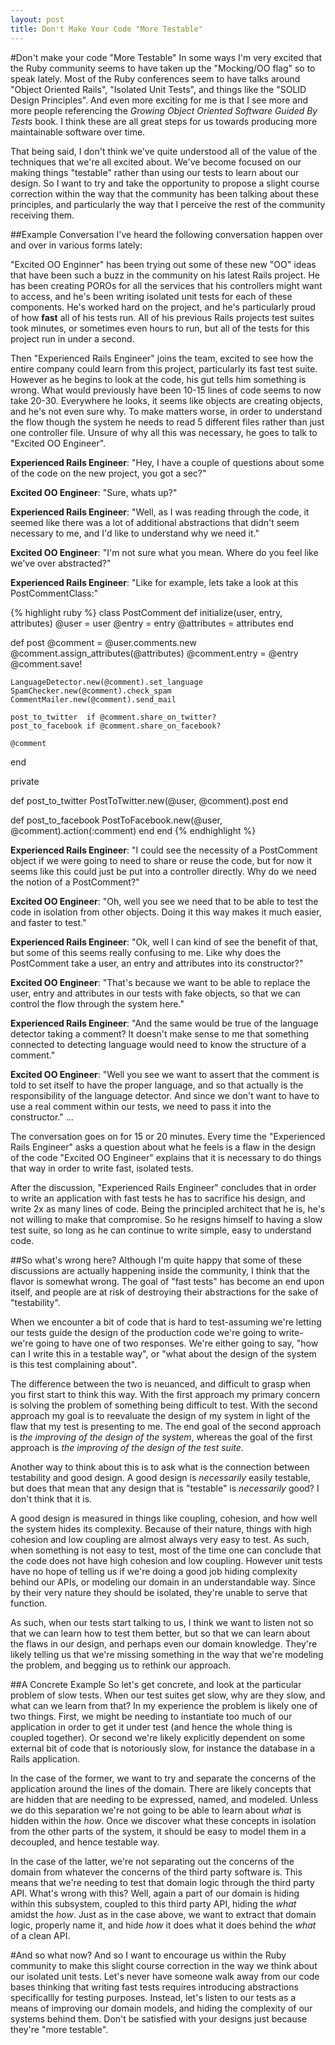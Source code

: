 ```yaml
---
layout: post
title: Don't Make Your Code "More Testable"
---
```

#Don't make your code "More Testable"
In some ways I'm very excited that the Ruby community seems to have
taken up the "Mocking/OO flag" so to speak lately. Most of the Ruby
conferences seem to have talks around "Object Oriented Rails",
"Isolated Unit Tests", and things like the "SOLID Design Principles". And even
more exciting for me is that I see more and more people referencing the 
*Growing Object Oriented Software Guided By Tests* book. I think these
are all great steps for us towards producing more maintainable software
over time.

That being said, I don't think we've quite understood all of the value
of the techniques that we're all excited about. We've become focused
on our making things "testable" rather than using our tests to learn
about our design. So I want to try and take the opportunity to propose a
slight course correction within the way that the community has been
talking about these principles, and particularly the way that I perceive the
rest of the community receiving them. 

##Example Conversation
I've heard the following conversation happen over and over in various forms
lately:

"Excited OO Enginner" has been trying out some of these new "OO" ideas that have
been such a buzz in the community on his latest Rails project. He has
been creating POROs for all the services that his controllers might want
to access, and he's been writing isolated unit tests for each of these
components. He's worked hard on the project, and he's particularly proud
of how **fast** all of his tests run. All of his previous Rails projects
test suites took minutes, or sometimes even hours to run, but all of the
tests for this project run in under a second.

Then "Experienced Rails Engineer" joins the team, excited to see how the entire
company could learn from this project, particularly its fast test suite. However
as he begins to look at the code, his gut tells him something is
wrong. What would previously have been 10-15 lines of code seems to now
take 20-30. Everywhere he looks, it seems like objects are creating
objects, and he's not even sure why. To make matters worse, in order to
understand the flow though the system he needs to read 5 different files rather
than just one controller file. Unsure of why all this was necessary, he goes to
talk to "Excited OO Engineer".

**Experienced Rails Engineer**: "Hey, I have a couple of questions about some of 
the code on the new project, you got a sec?"

**Excited OO Engineer**: "Sure, whats up?"

**Experienced Rails Engineer**: "Well, as I was reading through the code, it seemed
like there was a lot of additional abstractions that didn't seem necessary to
me, and I'd like to understand why we need it."

**Excited OO Engineer**: "I'm not sure what you mean. Where do you feel like we've
over abstracted?"

**Experienced Rails Engineer**: "Like for example, lets take a look at this
PostCommentClass:"

{% highlight ruby %}
class PostComment
  def initialize(user, entry, attributes)
    @user = user
    @entry = entry
    @attributes = attributes
  end

  def post
    @comment = @user.comments.new
    @comment.assign_attributes(@attributes)
    @comment.entry = @entry
    @comment.save!

    LanguageDetector.new(@comment).set_language
    SpamChecker.new(@comment).check_spam
    CommentMailer.new(@comment).send_mail

    post_to_twitter  if @comment.share_on_twitter?
    post_to_facebook if @comment.share_on_facebook?

    @comment
  end

  private

  def post_to_twitter
    PostToTwitter.new(@user, @comment).post
  end

  def post_to_facebook
    PostToFacebook.new(@user, @comment).action(:comment)
  end
end
{% endhighlight %}

**Experienced Rails Engineer**: "I could see the necessity of a PostComment object 
if we were going to need to share or reuse the code, but for now it
seems like this could just be put into a controller directly. Why do we need
the notion of a PostComment?"

**Excited OO Engineer**: "Oh, well you see we need that to be able to test the
code in isolation from other objects. Doing it this way makes it much easier,
and faster to test."

**Experienced Rails Engineer**: "Ok, well I can kind of see the benefit of that,
but some of this seems really confusing to me. Like why does the PostComment
take a user, an entry and attributes into its constructor?"

**Excited OO Engineer**: "That's because we want to be able to replace the user,
entry and attributes in our tests with fake objects, so that we can
control the flow through the system here."

**Experienced Rails Engineer**: "And the same would be true of the language
detector taking a comment? It doesn't make sense to me that something
connected to detecting language would need to know the structure of a
comment."

**Excited OO Engineer**: "Well you see we want to assert that the comment is
told to set itself to have the proper language, and so that actually is
the responsibility of the language detector. And since we don't want to
have to use a real comment within our tests, we need to pass it into the
constructor."
...

The conversation goes on for 15 or 20 minutes. Every time the
"Experienced Rails Engineer" asks a question about what he feels is a
flaw in the design of the code "Excited OO Engineer" explains that it is
necessary to do things that way in order to write fast, isolated tests.

After the discussion, "Experienced Rails Engineer" concludes that in
order to write an application with fast tests he has to sacrifice his
design, and write 2x as many lines of code. Being the principled
architect that he is, he's not willing to make that compromise. So
he resigns himself to having a slow test suite, so long as he can
continue to write simple, easy to understand code.

##So what's wrong here?
Although I'm quite happy that some of these discussions are actually
happening inside the community, I think that the flavor is somewhat
wrong. The goal of "fast tests" has become an end upon itself, and
people are at risk of destroying their abstractions for the sake of
"testability".

When we encounter a bit of code that is hard to test-assuming we're
letting our tests guide the design of the production code we're going to
write-we're going to have one of two responses. We're either going to
say, "how can I write this in a testable way", or "what about the design
of the system is this test complaining about".

The difference between the two is neuanced, and difficult to grasp when
you first start to think this way. With the first approach my primary
concern is solving the problem of something being difficult to test.
With the second approach my goal is to reevaluate the design of my
system in light of the flaw that my test is presenting to me. The end
goal of the second approach is *the improving of the design of the
system*, whereas the goal of the first approach is *the improving of the
design of the test suite*.

Another way to think about this is to ask what is the connection between
testability and good design. A good design is *necessarily* easily
testable, but does that mean that any design that is "testable" is
*necessarily* good? I don't think that it is.

A good design is measured in things like coupling, cohesion, and how well the
system hides its complexity. Because of their nature, things with high
cohesion and low coupling are almost always very easy to test. As such, when
something is not easy to test, most of the time one can conclude that
the code does not have high cohesion and low coupling. However unit tests
have no hope of telling us if we're doing a good job hiding complexity
behind our APIs, or modeling our domain in an understandable way. Since
by their very nature they should be isolated, they're unable to serve
that function.

As such, when our tests start talking to us, I think we want to listen not
so that we can learn how to test them better, but so that we can learn
about the flaws in our design, and perhaps even our domain knowledge.
They're likely telling us that we're missing something in the way that
we're modeling the problem, and begging us to rethink our approach.

##A Concrete Example
So let's get concrete, and look at the particular problem of slow tests. When 
our test suites get slow, why are they slow, and what can we learn from
that? In my experience the problem is likely one of two things. First, we might 
be needing to instantiate too much of our application in order to get it under
test (and hence the whole thing is coupled together). Or second we're likely 
explicitly dependent on some external bit of code that is notoriously slow,
for instance the database in a Rails application.

In the case of the former, we want to try and separate the concerns of
the application around the lines of the domain. There are likely
concepts that are hidden that are needing to be expressed, named, and
modeled. Unless we do this separation we're not going to be able to learn
about *what* is hidden within the *how*. Once we discover what these
concepts in isolation from the other parts of the system, it should be
easy to model them in a decoupled, and hence testable way.

In the case of the latter, we're not separating out the concerns of
the domain from whatever the concerns of the third party software is.
This means that we're needing to test that domain logic through the
third party API. What's wrong with this? Well, again a part of our
domain is hiding within this subsystem, coupled to this third party API,
hiding the *what* amidst the *how*. Just as in the case above, we want
to extract that domain logic, properly name it, and hide *how* it does
what it does behind the *what* of a clean API.

#And so what now?
And so I want to encourage us within the Ruby community to make this
slight course correction in the way we think about our isolated unit
tests. Let's never have someone walk away from our code bases thinking
that writing fast tests requires introducing abstractions specificallly
for testing purposes. Instead, let's listen to our tests as a means of
improving our domain models, and hiding the complexity of our systems
behind them. Don't be satisfied with your designs just because they're
"more testable".
